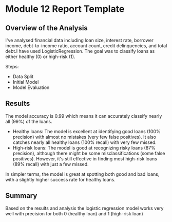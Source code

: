 # Module 12 Report Template

## Overview of the Analysis

I've analysed financial data including loan size, interest rate, borrower income, debt-to-income ratio, account count, credit delinquencies, and total debt.I have used LogisticRegression. The goal was to classify loans as either healthy (0) or high-risk (1).

Steps:

- Data Split
- Initial Model
- Model Evaluation


## Results

The model accuracy is 0.99 which means it can accurately classify nearly all (99%) of the loans.

- Healthy loans: The model is excellent at identifying good loans (100% precision) with almost no mistakes (very few false positives). It also catches nearly all healthy loans (100% recall) with very few missed.
- High-risk loans: The model is good at recognizing risky loans (87% precision), although there might be some misclassifications (some false positives). However, it's still effective in finding most high-risk loans (89% recall) with just a few missed.
  
In simpler terms, the model is great at spotting both good and bad loans, with a slightly higher success rate for healthy loans.

## Summary

Based on the results and analysis the logistic regression model works very well with precision for both 0 (healthy loan) and 1 (high-risk loan)
